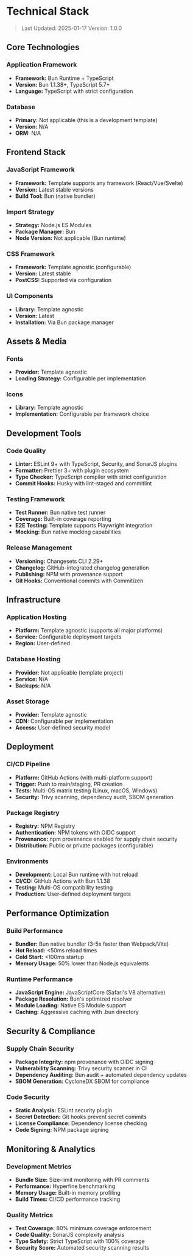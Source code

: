 # Technical Stack

> Last Updated: 2025-01-17 Version: 1.0.0

## Core Technologies

### Application Framework

- **Framework:** Bun Runtime + TypeScript
- **Version:** Bun 1.1.38+, TypeScript 5.7+
- **Language:** TypeScript with strict configuration

### Database

- **Primary:** Not applicable (this is a development template)
- **Version:** N/A
- **ORM:** N/A

## Frontend Stack

### JavaScript Framework

- **Framework:** Template supports any framework (React/Vue/Svelte)
- **Version:** Latest stable versions
- **Build Tool:** Bun (native bundler)

### Import Strategy

- **Strategy:** Node.js ES Modules
- **Package Manager:** Bun
- **Node Version:** Not applicable (Bun runtime)

### CSS Framework

- **Framework:** Template agnostic (configurable)
- **Version:** Latest stable
- **PostCSS:** Supported via configuration

### UI Components

- **Library:** Template agnostic
- **Version:** Latest
- **Installation:** Via Bun package manager

## Assets & Media

### Fonts

- **Provider:** Template agnostic
- **Loading Strategy:** Configurable per implementation

### Icons

- **Library:** Template agnostic
- **Implementation:** Configurable per framework choice

## Development Tools

### Code Quality

- **Linter:** ESLint 9+ with TypeScript, Security, and SonarJS plugins
- **Formatter:** Prettier 3+ with plugin ecosystem
- **Type Checker:** TypeScript compiler with strict configuration
- **Commit Hooks:** Husky with lint-staged and commitlint

### Testing Framework

- **Test Runner:** Bun native test runner
- **Coverage:** Built-in coverage reporting
- **E2E Testing:** Template supports Playwright integration
- **Mocking:** Bun native mocking capabilities

### Release Management

- **Versioning:** Changesets CLI 2.29+
- **Changelog:** GitHub-integrated changelog generation
- **Publishing:** NPM with provenance support
- **Git Hooks:** Conventional commits with Commitizen

## Infrastructure

### Application Hosting

- **Platform:** Template agnostic (supports all major platforms)
- **Service:** Configurable deployment targets
- **Region:** User-defined

### Database Hosting

- **Provider:** Not applicable (template project)
- **Service:** N/A
- **Backups:** N/A

### Asset Storage

- **Provider:** Template agnostic
- **CDN:** Configurable per implementation
- **Access:** User-defined security model

## Deployment

### CI/CD Pipeline

- **Platform:** GitHub Actions (with multi-platform support)
- **Trigger:** Push to main/staging, PR creation
- **Tests:** Multi-OS matrix testing (Linux, macOS, Windows)
- **Security:** Trivy scanning, dependency audit, SBOM generation

### Package Registry

- **Registry:** NPM Registry
- **Authentication:** NPM tokens with OIDC support
- **Provenance:** npm provenance enabled for supply chain security
- **Distribution:** Public or private packages (configurable)

### Environments

- **Development:** Local Bun runtime with hot reload
- **CI/CD:** GitHub Actions with Bun 1.1.38
- **Testing:** Multi-OS compatibility testing
- **Production:** User-defined deployment targets

## Performance Optimization

### Build Performance

- **Bundler:** Bun native bundler (3-5x faster than Webpack/Vite)
- **Hot Reload:** <50ms reload times
- **Cold Start:** <100ms startup
- **Memory Usage:** 50% lower than Node.js equivalents

### Runtime Performance

- **JavaScript Engine:** JavaScriptCore (Safari's V8 alternative)
- **Package Resolution:** Bun's optimized resolver
- **Module Loading:** Native ES Module support
- **Caching:** Aggressive caching with .bun directory

## Security & Compliance

### Supply Chain Security

- **Package Integrity:** npm provenance with OIDC signing
- **Vulnerability Scanning:** Trivy security scanner in CI
- **Dependency Auditing:** Bun audit + automated dependency updates
- **SBOM Generation:** CycloneDX SBOM for compliance

### Code Security

- **Static Analysis:** ESLint security plugin
- **Secret Detection:** Git hooks prevent secret commits
- **License Compliance:** Dependency license checking
- **Code Signing:** NPM package signing

## Monitoring & Analytics

### Development Metrics

- **Bundle Size:** Size-limit monitoring with PR comments
- **Performance:** Hyperfine benchmarking
- **Memory Usage:** Built-in memory profiling
- **Build Times:** CI/CD performance tracking

### Quality Metrics

- **Test Coverage:** 80% minimum coverage enforcement
- **Code Quality:** SonarJS complexity analysis
- **Type Safety:** Strict TypeScript with 100% coverage
- **Security Score:** Automated security scanning results
